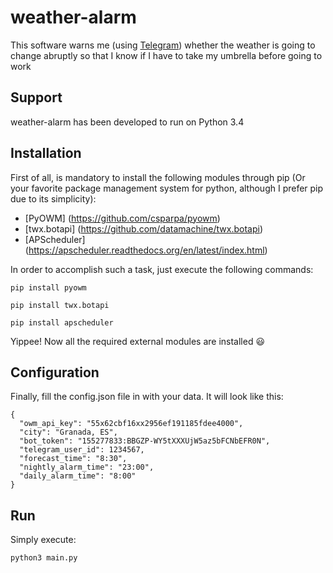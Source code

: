 # weather-alarm
This software warns me (using [Telegram](https://telegram.org/)) whether the weather is going to change abruptly so that I know if I have to take my umbrella before going to work

## Support
weather-alarm has been developed to run on Python 3.4

## Installation

First of all, is mandatory to install the following modules through pip (Or your favorite package management system for python, although I prefer pip due to its simplicity):

- [PyOWM] (https://github.com/csparpa/pyowm)
- [twx.botapi] (https://github.com/datamachine/twx.botapi)
- [APScheduler] (https://apscheduler.readthedocs.org/en/latest/index.html)

In order to accomplish such a task, just execute the following commands:

```pip install pyowm```

```pip install twx.botapi```

```pip install apscheduler```

Yippee! Now all the required external modules are installed :smiley:


## Configuration

Finally, fill the config.json file in with your data. It will look like this:

```
{
  "owm_api_key": "55x62cbf16xx2956ef191185fdee4000",
  "city": "Granada, ES",
  "bot_token": "155277833:BBGZP-WY5tXXXUjW5az5bFCNbEFR0N",
  "telegram_user_id": 1234567,
  "forecast_time": "8:30",
  "nightly_alarm_time": "23:00",
  "daily_alarm_time": "8:00"
}
```

## Run

Simply execute:

```python3 main.py```

